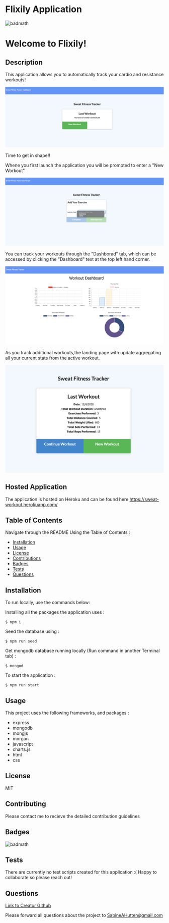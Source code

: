# Flixily Application
  ![badmath](https://img.shields.io/badge/license-MIT-green)

  # Welcome to Flixily!  

  ## Description
   This application allows you to automatically track your cardio and resistance workouts!

   ![Application Entry](https://github.com/sabinehutter/Sweat-Workout-Tracker/blob/main/public/images/Sweat-Landing.png)
   
   Time to get in shape!!

   Whene you first launch the application you will be prompted to enter a "New Workout"
   
   ![New Workout](https://github.com/sabinehutter/Sweat-Workout-Tracker/blob/main/public/images/Sweat-New-Exercise.png)

   You can track your workouts through the "Dashborad" tab, which can be accessed by clicking the "Dashboard" text at the top left hand corner. 
   
   ![Workout Metric Tracking](https://github.com/sabinehutter/Sweat-Workout-Tracker/blob/main/public/images/Sweat-Metrics.png)

   As you track additional workouts,the landing page with update aggregating all your current stats from the active workout.

   ![Workout Summary](https://github.com/sabinehutter/Sweat-Workout-Tracker/blob/main/public/images/Sweat-Workout-Summary.png)
    
  ## Hosted Application
  
   The application is hosted on Heroku and can be found here https://sweat-workout.herokuapp.com/
    
  ## Table of Contents
  Navigate through the README Using the Table of Contents : 

  * [Installation](#installation)
  * [Usage](#usage)
  * [License](#license)
  * [Contributions](#contributing)
  * [Badges](#badges)
  * [Tests](#tests)
  * [Questions](#questions)

  ## Installation
  To run locally, use the commands below:
  
  Installing all the packages the application uses :

    $ npm i
    
  Seed the database using : 
  
    $ npm run seed
    
  Get mongodb database running locally (Run command in another Terminal tab) : 
  
    $ mongod
    
  To start the application :
  
    $ npm run start

  ## Usage
  This project uses the following frameworks, and packages : 
  * express
  * mongodb
  * mongjs
  * morgan
  * javascript
  * charts.js
  * html
  * css 

  ## License
  MIT

  ## Contributing
  Please contact me to recieve the detailed contribution guidelines

  ## Badges
  ![badmath](https://img.shields.io/badge/license-MIT-green)
  

  ## Tests
  There are currently no test scripts created for this application :( Happy to collaborate so please reach out!
  
  ## Questions
  [Link to Creator Github](https://github.com/sabinehutter)

  Please forward all questions about the project to [SabineAHutter@gmail.com](SabineAHutter@gmail.com)
  
